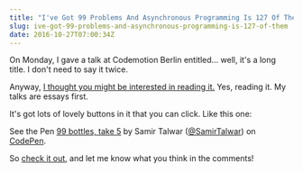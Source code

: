 ```yaml
---
title: "I've Got 99 Problems And Asynchronous Programming Is 127 Of Them"
slug: ive-got-99-problems-and-asynchronous-programming-is-127-of-them
date: 2016-10-27T07:00:34Z
---
```


On Monday, I gave a talk at Codemotion Berlin entitled… well, it's a long title. I don't need to say it twice.

Anyway, [I thought you might be interested in reading it.][Talk] Yes, reading it. My talks are essays first.

<!--more-->

It's got lots of lovely buttons in it that you can click. Like this one:

<p data-height="600" data-theme-id="26053" data-slug-hash="PGVpgQ" data-default-tab="js,result" data-user="SamirTalwar" data-embed-version="2" class="codepen">See the Pen <a href="https://codepen.io/SamirTalwar/pen/PGVpgQ/">99 bottles, take 5</a> by Samir Talwar (<a href="http://codepen.io/SamirTalwar">@SamirTalwar</a>) on <a href="http://codepen.io">CodePen</a>.</p>
<script async src="//assets.codepen.io/assets/embed/ei.js"></script>

So [check it out][Talk], and let me know what you think in the comments!

[Talk]: https://noodlesandwich.com/talks/99-problems/essay
